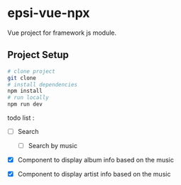 # epsi-vue-npx

Vue project for framework js module.

## Project Setup

```sh
# clone project
git clone
# install dependencies
npm install
# run locally
npm run dev
```

todo list  :

- [ ] Search
  - [ ] Search by music
- [X] Component to display album info based on the music
- [X] Component to display artist info based on the music
  

